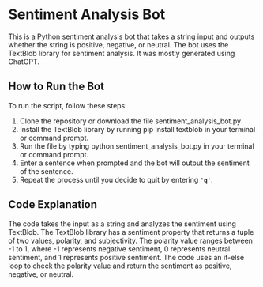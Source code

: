 # Sentiment Analysis Bot
This is a Python sentiment analysis bot that takes a string input and outputs whether the string is positive, negative, or neutral. The bot uses the TextBlob library for sentiment analysis. It was mostly generated using ChatGPT.

## How to Run the Bot
To run the script, follow these steps:

1. Clone the repository or download the file sentiment_analysis_bot.py
2. Install the TextBlob library by running pip install textblob in your terminal or command prompt.
3. Run the file by typing python sentiment_analysis_bot.py in your terminal or command prompt.
4. Enter a sentence when prompted and the bot will output the sentiment of the sentence.
5. Repeat the process until you decide to quit by entering **`'q'`**.

## Code Explanation
The code takes the input as a string and analyzes the sentiment using TextBlob. The TextBlob library has a sentiment property that returns a tuple of two values, polarity, and subjectivity. The polarity value ranges between -1 to 1, where -1 represents negative sentiment, 0 represents neutral sentiment, and 1 represents positive sentiment. The code uses an if-else loop to check the polarity value and return the sentiment as positive, negative, or neutral.
